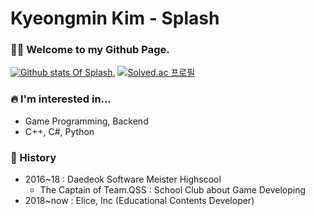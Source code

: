 # Kyeongmin Kim - Splash

### 🙌🏻 Welcome to my Github Page.

[![Github stats Of Splash.](https://github-readme-stats.vercel.app/api?username=usernameSplash&show_icons=true&theme=graywhite)](https://github.com/anuraghazra/github-readme-stats)  [![Solved.ac
프로필](http://mazassumnida.wtf/api/v2/generate_badge?boj=leomessi)](https://solved.ac/leomessi)

### 🔥 I'm interested in...

* Game Programming, Backend
* C++, C#, Python

### 📖 History

* 2016~18 : Daedeok Software Meister Highscool
  * The Captain of Team.QSS : School Club about Game Developing
* 2018~now : Elice, Inc (Educational Contents Developer)
